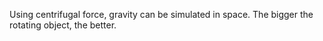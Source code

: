
Using centrifugal force, gravity can be simulated in space. The bigger the rotating object, the better.
